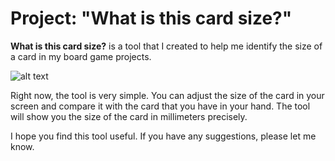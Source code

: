 # Project: "What is this card size?"

**What is this card size?** is a tool that I created to help me identify the size of a card in my board game projects.

![alt text](image.png)

Right now, the tool is very simple. You can adjust the size of the card in your screen and compare it with the card that you have in your hand. The tool will show you the size of the card in millimeters precisely.

I hope you find this tool useful. If you have any suggestions, please let me know.
